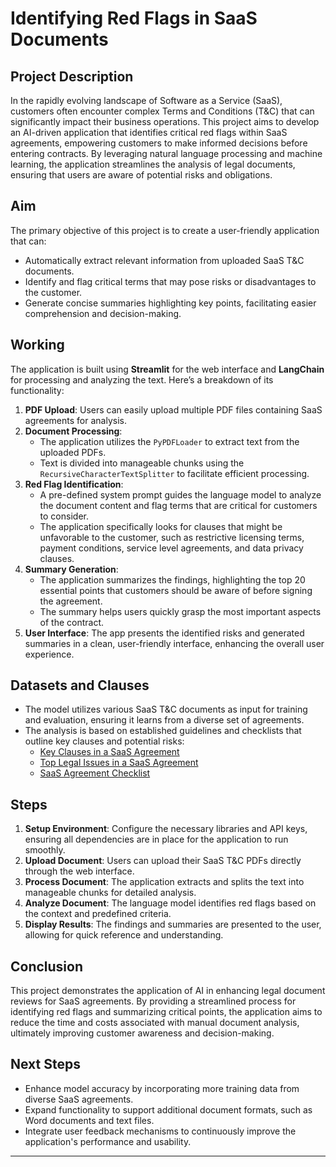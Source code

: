 # Identifying Red Flags in SaaS Documents

## Project Description
In the rapidly evolving landscape of Software as a Service (SaaS), customers often encounter complex Terms and Conditions (T&C) that can significantly impact their business operations. This project aims to develop an AI-driven application that identifies critical red flags within SaaS agreements, empowering customers to make informed decisions before entering contracts. By leveraging natural language processing and machine learning, the application streamlines the analysis of legal documents, ensuring that users are aware of potential risks and obligations.

## Aim
The primary objective of this project is to create a user-friendly application that can:
- Automatically extract relevant information from uploaded SaaS T&C documents.
- Identify and flag critical terms that may pose risks or disadvantages to the customer.
- Generate concise summaries highlighting key points, facilitating easier comprehension and decision-making.

## Working
The application is built using **Streamlit** for the web interface and **LangChain** for processing and analyzing the text. Here’s a breakdown of its functionality:

1. **PDF Upload**: Users can easily upload multiple PDF files containing SaaS agreements for analysis.
2. **Document Processing**: 
   - The application utilizes the `PyPDFLoader` to extract text from the uploaded PDFs.
   - Text is divided into manageable chunks using the `RecursiveCharacterTextSplitter` to facilitate efficient processing.
3. **Red Flag Identification**: 
   - A pre-defined system prompt guides the language model to analyze the document content and flag terms that are critical for customers to consider.
   - The application specifically looks for clauses that might be unfavorable to the customer, such as restrictive licensing terms, payment conditions, service level agreements, and data privacy clauses.
4. **Summary Generation**: 
   - The application summarizes the findings, highlighting the top 20 essential points that customers should be aware of before signing the agreement.
   - The summary helps users quickly grasp the most important aspects of the contract.
5. **User Interface**: The app presents the identified risks and generated summaries in a clean, user-friendly interface, enhancing the overall user experience.

## Datasets and Clauses
- The model utilizes various SaaS T&C documents as input for training and evaluation, ensuring it learns from a diverse set of agreements.
- The analysis is based on established guidelines and checklists that outline key clauses and potential risks:
  - [Key Clauses in a SaaS Agreement](https://www.cloudeagle.ai/blogs/key-clauses-you-should-not-miss-in-a-saas-agreement)
  - [Top Legal Issues in a SaaS Agreement](https://www.outsidegc.com/blog/top-15-legal-issues-in-a-saas-agreement)
  - [SaaS Agreement Checklist](https://www.cloudeagle.ai/blogs/saas-agreement-checklist)

## Steps
1. **Setup Environment**: Configure the necessary libraries and API keys, ensuring all dependencies are in place for the application to run smoothly.
2. **Upload Document**: Users can upload their SaaS T&C PDFs directly through the web interface.
3. **Process Document**: The application extracts and splits the text into manageable chunks for detailed analysis.
4. **Analyze Document**: The language model identifies red flags based on the context and predefined criteria.
5. **Display Results**: The findings and summaries are presented to the user, allowing for quick reference and understanding.

## Conclusion
This project demonstrates the application of AI in enhancing legal document reviews for SaaS agreements. By providing a streamlined process for identifying red flags and summarizing critical points, the application aims to reduce the time and costs associated with manual document analysis, ultimately improving customer awareness and decision-making.

## Next Steps
- Enhance model accuracy by incorporating more training data from diverse SaaS agreements.
- Expand functionality to support additional document formats, such as Word documents and text files.
- Integrate user feedback mechanisms to continuously improve the application's performance and usability.

---
